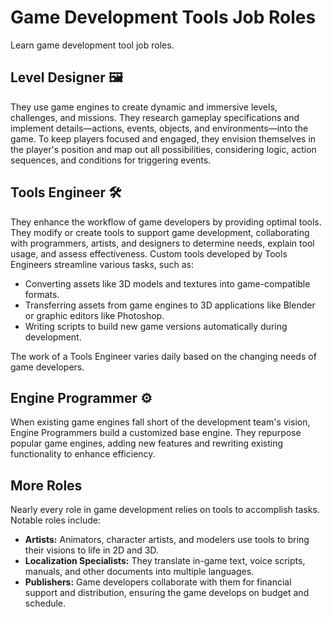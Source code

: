 # Game Development Tools Job Roles

Learn game development tool job roles.

## Level Designer 🖼️

They use game engines to create dynamic and immersive levels, challenges, and missions. They research gameplay
specifications and implement details—actions, events, objects, and environments—into the game. To keep players focused
and engaged, they envision themselves in the player's position and map out all possibilities, considering logic, action
sequences, and conditions for triggering events.

## Tools Engineer 🛠️

They enhance the workflow of game developers by providing optimal tools. They modify or create tools to support game
development, collaborating with programmers, artists, and designers to determine needs, explain tool usage, and assess
effectiveness.
Custom tools developed by Tools Engineers streamline various tasks, such as:

* Converting assets like 3D models and textures into game-compatible formats.
* Transferring assets from game engines to 3D applications like Blender or graphic editors like Photoshop.
* Writing scripts to build new game versions automatically during development.

The work of a Tools Engineer varies daily based on the changing needs of game developers.

## Engine Programmer ⚙️

When existing game engines fall short of the development team's vision, Engine Programmers build a customized base
engine. They repurpose popular game engines, adding new features and rewriting existing functionality to enhance
efficiency.

## More Roles

Nearly every role in game development relies on tools to accomplish tasks. Notable roles include:

* **Artists:** Animators, character artists, and modelers use tools to bring their visions to life in 2D and 3D.
* **Localization Specialists:** They translate in-game text, voice scripts, manuals, and other documents into multiple
  languages.
* **Publishers:** Game developers collaborate with them for financial support and distribution, ensuring the game
  develops on budget and schedule.
